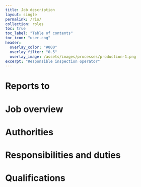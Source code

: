 ```yaml
---
title: Job description
layout: single
permalink: /rio/
collection: roles
toc: true
toc_label: "Table of contents"
toc_icon: "user-cog"
header:
  overlay_color: "#000"
  overlay_filter: "0.5"
  overlay_image: /assets/images/processes/production-1.png
excerpt: "Responsible inspection operator"
---
```

# Reports to

# Job overview

# Authorities

# Responsibilities and duties

# Qualifications
